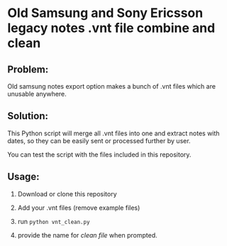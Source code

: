# Old Samsung and Sony Ericsson legacy notes .vnt file combine and clean

## Problem:
Old samsung notes export option makes a bunch of .vnt files which are unusable anywhere.

## Solution:
This Python script will merge all .vnt files into one and extract notes with dates, so they can be easily sent or processed further by user.

You can test the script with the files included in this repository.

## Usage:

1. Download or clone this repository

2. Add your .vnt files (remove example files)

3. run ```python vnt_clean.py```

4. provide the name for *clean file* when prompted.



